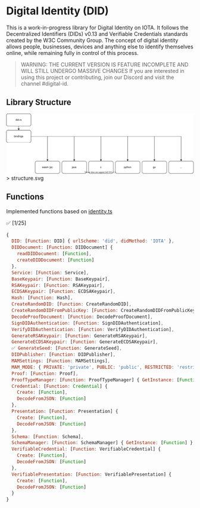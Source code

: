 
# Digital Identity (DID)
This is a work-in-progress library for Digital Identity on IOTA. It follows the Decentralized Identifiers (DIDs) v0.13 and Verifiable Credentials standards created by the W3C Community Group. The concept of digital identity allows people, businesses, devices and anything else to identify themselves online, while remaining fully in control of this process.


> WARNING: THE CURRENT VERSION IS FEATURE INCOMPLETE AND WILL STILL UNDERGO MASSIVE CHANGES If you are interested in using this project or contributing, join our Discord and visit the channel #digital-id.

## Library Structure
<div align = center>
  <img src="assets/structure.svg"/>
</div>
> structure.svg


## Functions
Implemented functions based on [identity.ts](https://github.com/iotaledger/identity.ts)

✅ [1/25]

```javascript
{
  DID: [Function: DID] { urlScheme: 'did', didMethod: 'IOTA' },
  DIDDocument: [Function: DIDDocument] {
    readDIDDocument: [Function],
    createDIDDocument: [Function]
  },
  Service: [Function: Service],
  BaseKeypair: [Function: BaseKeypair],
  RSAKeypair: [Function: RSAKeypair],
  ECDSAKeypair: [Function: ECDSAKeypair],
  Hash: [Function: Hash],
  CreateRandomDID: [Function: CreateRandomDID],
  CreateRandomDIDFromPublicKey: [Function: CreateRandomDIDFromPublicKey],
  DecodeProofDocument: [Function: DecodeProofDocument],
  SignDIDAuthentication: [Function: SignDIDAuthentication],
  VerifyDIDAuthentication: [Function: VerifyDIDAuthentication],
  GenerateRSAKeypair: [Function: GenerateRSAKeypair],
  GenerateECDSAKeypair: [Function: GenerateECDSAKeypair],
  ✅ GenerateSeed: [Function: GenerateSeed], 
  DIDPublisher: [Function: DIDPublisher],
  MAMSettings: [Function: MAMSettings],
  MAM_MODE: { PRIVATE: 'private', PUBLIC: 'public', RESTRICTED: 'restricted' },
  Proof: [Function: Proof],
  ProofTypeManager: [Function: ProofTypeManager] { GetInstance: [Function] },
  Credential: [Function: Credential] {
    Create: [Function],
    DecodeFromJSON: [Function]
  },
  Presentation: [Function: Presentation] {
    Create: [Function],
    DecodeFromJSON: [Function]
  },
  Schema: [Function: Schema],
  SchemaManager: [Function: SchemaManager] { GetInstance: [Function] },
  VerifiableCredential: [Function: VerifiableCredential] {
    Create: [Function],
    DecodeFromJSON: [Function]
  },
  VerifiablePresentation: [Function: VerifiablePresentation] {
    Create: [Function],
    DecodeFromJSON: [Function]
  }
}
```